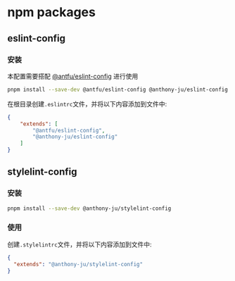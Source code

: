# npm packages

## eslint-config

### 安装

本配置需要搭配 [@antfu/eslint-config](https://github.com/antfu/eslint-config]) 进行使用

```bash
pnpm install --save-dev @antfu/eslint-config @anthony-ju/eslint-config
```

在根目录创建`.eslintrc`文件，并将以下内容添加到文件中:

```json
{
    "extends": [
        "@antfu/eslint-config",
        "@anthony-ju/eslint-config"
    ]
}
```

## stylelint-config

### 安装

```bash
pnpm install --save-dev @anthony-ju/stylelint-config
```

### 使用

创建`.stylelintrc`文件，并将以下内容添加到文件中:

```json
{
  "extends": "@anthony-ju/stylelint-config"
}
```
